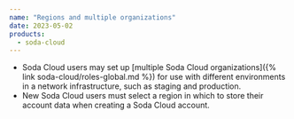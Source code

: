 ```yaml
---
name: "Regions and multiple organizations"
date: 2023-05-02
products:
  - soda-cloud
---
```


* Soda Cloud users may set up [multiple Soda Cloud organizations]({% link soda-cloud/roles-global.md %}) for use with different environments in a network infrastructure, such as staging and production.
* New Soda Cloud users must select a region in which to store their account data when creating a Soda Cloud account.